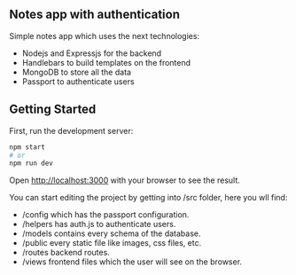 ## Notes app with authentication

Simple notes app which uses the next technologies:

- Nodejs and Expressjs for the backend
- Handlebars to build templates on the frontend
- MongoDB to store all the data
- Passport to authenticate users

## Getting Started

First, run the development server:

```bash
npm start
# or
npm run dev
```

Open [http://localhost:3000](http://localhost:3000) with your browser to see the result.

You can start editing the project by getting into /src folder, here you wll find:
- /config which has the passport configuration.
- /helpers has auth.js to authenticate users.
- /models contains every schema of the database.
- /public every static file like images, css files, etc.
- /routes backend routes.
- /views frontend files which the user will see on the browser.
